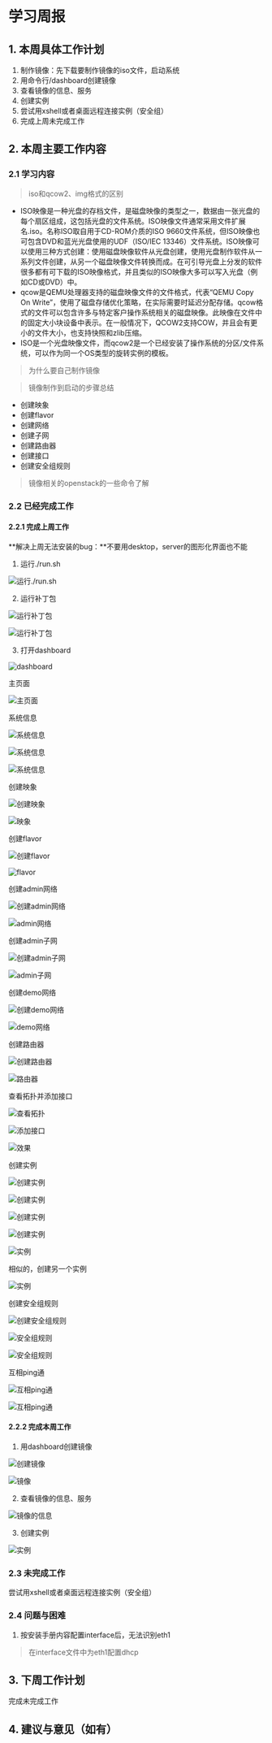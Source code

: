 # 学习周报

## 1. 本周具体工作计划
1. 制作镜像：先下载要制作镜像的iso文件，启动系统
2. 用命令行/dashboard创建镜像
3. 查看镜像的信息、服务
4. 创建实例
5. 尝试用xshell或者桌面远程连接实例（安全组）
6. 完成上周未完成工作

## 2. 本周主要工作内容

### 2.1 学习内容
> iso和qcow2、img格式的区别

- ISO映像是一种光盘的存档文件，是磁盘映像的类型之一，数据由一张光盘的每个扇区组成，这包括光盘的文件系统。ISO映像文件通常采用文件扩展名.iso。名称ISO取自用于CD-ROM介质的ISO 9660文件系统，但ISO映像也可包含DVD和蓝光光盘使用的UDF（ISO/IEC 13346）文件系统。ISO映像可以使用三种方式创建：使用磁盘映像软件从光盘创建，使用光盘制作软件从一系列文件创建，从另一个磁盘映像文件转换而成。在可引导光盘上分发的软件很多都有可下载的ISO映像格式，并且类似的ISO映像大多可以写入光盘（例如CD或DVD）中。
- qcow是QEMU处理器支持的磁盘映像文件的文件格式，代表“QEMU Copy On Write”，使用了磁盘存储优化策略，在实际需要时延迟分配存储。qcow格式的文件可以包含许多与特定客户操作系统相关的磁盘映像。此映像在文件中的固定大小块设备中表示。在一般情况下，QCOW2支持COW，并且会有更小的文件大小，也支持快照和zlib压缩。
- ISO是一个光盘映像文件，而qcow2是一个已经安装了操作系统的分区/文件系统，可以作为同一个OS类型的旋转实例的模板。

> 为什么要自己制作镜像

> 镜像制作到启动的步骤总结
- 创建映象
- 创建flavor
- 创建网络
- 创建子网
- 创建路由器
- 创建接口
- 创建安全组规则

> 镜像相关的openstack的一些命令了解

### 2.2 已经完成工作

#### 2.2.1 完成上周工作
**解决上周无法安装的bug：**不要用desktop，server的图形化界面也不能

1. 运行./run.sh

![运行./run.sh](../assets/sst_pic/3-1.png)

2. 运行补丁包

![运行补丁包](../assets/sst_pic/3-2.png)

![运行补丁包](../assets/sst_pic/3-3.png)

3. 打开dashboard

![dashboard](../assets/sst_pic/3-4.png)

主页面

![主页面](../assets/sst_pic/3-5.png)

系统信息

![系统信息](../assets/sst_pic/3-6.png)

![系统信息](../assets/sst_pic/3-7.png)

![系统信息](../assets/sst_pic/3-8.png)

创建映象

![创建映象](../assets/sst_pic/3-9.png)

![映象](../assets/sst_pic/3-10.png)

创建flavor

![创建flavor](../assets/sst_pic/3-11.png)

![flavor](../assets/sst_pic/3-12.png)

创建admin网络

![创建admin网络](../assets/sst_pic/3-13.png)

![admin网络](../assets/sst_pic/3-14.png)

创建admin子网

![创建admin子网](../assets/sst_pic/3-15.png)

![admin子网](../assets/sst_pic/3-16.png)

创建demo网络

![创建demo网络](../assets/sst_pic/3-17.png)

![demo网络](../assets/sst_pic/3-18.png)

创建路由器

![创建路由器](../assets/sst_pic/3-19.png)

![路由器](../assets/sst_pic/3-20.png)

查看拓扑并添加接口

![查看拓扑](../assets/sst_pic/3-21.png)

![添加接口](../assets/sst_pic/3-22.png)

![效果](../assets/sst_pic/3-23.png)

创建实例

![创建实例](../assets/sst_pic/3-24.png)

![创建实例](../assets/sst_pic/3-25.png)

![创建实例](../assets/sst_pic/3-26.png)

![创建实例](../assets/sst_pic/3-27.png)

![实例](../assets/sst_pic/3-28.png)

相似的，创建另一个实例

![实例](../assets/sst_pic/3-29.png)

创建安全组规则

![创建安全组规则](../assets/sst_pic/3-30.png)

![安全组规则](../assets/sst_pic/3-31.png)

![安全组规则](../assets/sst_pic/3-32.png)

互相ping通

![互相ping通](../assets/sst_pic/3-33.png)

![互相ping通](../assets/sst_pic/3-34.png)

#### 2.2.2 完成本周工作
1. 用dashboard创建镜像

![创建镜像](../assets/sst_pic/3-35.png)

![镜像](../assets/sst_pic/3-36.png)

2. 查看镜像的信息、服务

![镜像的信息](../assets/sst_pic/3-37.png)

3. 创建实例

![实例](../assets/sst_pic/3-38.png)

### 2.3 未完成工作
尝试用xshell或者桌面远程连接实例（安全组）

### 2.4 问题与困难
1. 按安装手册内容配置interface后，无法识别eth1
> 在interface文件中为eth1配置dhcp

## 3. 下周工作计划
完成未完成工作

## 4. 建议与意见（如有）

